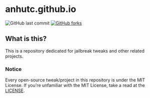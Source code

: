 # anhutc.github.io
![GitHub last commit](https://img.shields.io/github/last-commit/alexPNG/anhutc.github.io.svg?style=for-the-badge) [![GitHub forks](https://img.shields.io/github/license/alexPNG/anhutc.github.io.svg?style=for-the-badge)](https://github.com/alexPNG/anhutc.github.io/license)

## What is this?
This is a repository dedicated for jailbreak tweaks and other related projects.

### Notice
Every open-source tweak/project in this repository is under the MIT License. If you're unfamiliar with the MIT License, take a read at the [LICENSE](https://github.com/alexPNG/anhutc.github.io/blob/master/LICENSE). 
